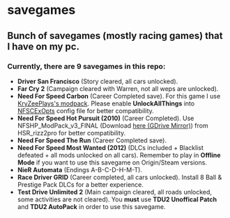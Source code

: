 # savegames

## Bunch of savegames (mostly racing games) that I have on my pc.

### Currently, there are 9 savegames in this repo:

- **Driver San Francisco** (Story cleared, all cars unlocked).
- **Far Cry 2** (Campaign cleared with Warren, not all weps are unlocked).
- **Need For Speed Carbon** (Career Completed save). For this game I use [KryZeePlays's modpack](https://www.youtube.com/watch?v=hZqKkBw5jYs). Please enable **UnlockAllThings** into [NFSCExOpts](https://github.com/ExOptsTeam/NFSCExOpts) config file for better compatibility.
- **Need For Speed Hot Pursuit (2010)** (Career Completed). Use NFSHP_ModPack_v3_FINAL (Download [here (GDrive Mirror)](https://drive.google.com/file/d/1cxgEsSWPlB8K1ODcyyqPq3zDedqi8lat/view?usp=sharing)) from HSR_rizz2pro for better compatibility.
- **Need For Speed The Run** (Career Completed save).
- **Need For Speed Most Wanted (2012)** (DLCs included + Blacklist defeated + all mods unlocked on all cars). Remember to play in **Offline Mode** if you want to use this savegame on Origin/Steam versions.
- **NieR Automata** (Endings A-B-C-D-H-M-T).
- **Race Driver GRID** (Career completed, all cars unlocked). Install 8 Ball & Prestige Pack DLCs for a better experience.
- **Test Drive Unlimited 2** (Main campaign cleared, all roads unlocked, some activities are not cleared). You **must** use **TDU2 Unoffical Patch** and **TDU2 AutoPack** in order to use this savegame.

